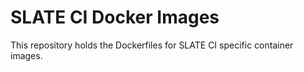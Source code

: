 # SLATE CI Docker Images

This repository holds the Dockerfiles for SLATE CI specific container images.
